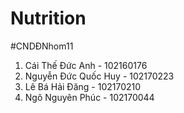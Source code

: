 # Nutrition
#CNDĐNhom11
1) Cái Thế Đức Anh - 102160176
2) Nguyễn Đức Quốc Huy - 102170223
3) Lê Bá Hải Đăng - 102170210
4) Ngô Nguyên Phúc - 102170044
